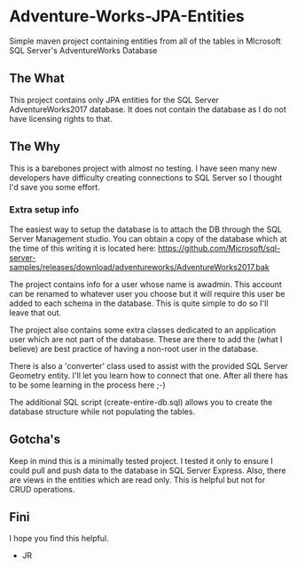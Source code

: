 # Adventure-Works-JPA-Entities
Simple maven project containing entities from all of the tables in MIcrosoft SQL Server's AdventureWorks Database

## The What
This project contains only JPA entities for the SQL Server AdventureWorks2017 database. It does not contain the
database as I do not have licensing rights to that.

## The Why
This is a barebones project with almost no testing. I have seen many new developers have difficulty creating
connections to SQL Server so I thought I'd save you some effort.

### Extra setup info
The easiest way to setup the database is to attach the DB through the SQL Server Management studio.
You can obtain a copy of the database which at the time of this writing it is located here:
https://github.com/Microsoft/sql-server-samples/releases/download/adventureworks/AdventureWorks2017.bak

The project contains info for a user whose name is awadmin. This account can be renamed to whatever user you
choose but it will require this user be added to each schema in the database. This is quite simple to do so
I'll leave that out.

The project also contains some extra classes dedicated to an application user which are not part of the database.
These are there to add the (what I believe) are best practice of having a non-root user in the database.

There is also a 'converter' class used to assist with the provided SQL Server Geometry entity. I'll let you
learn how to connect that one. After all there has to be some learning in the process here ;-)

The additional SQL script (create-entire-db.sql) allows you to create the database structure while not populating
the tables. 

## Gotcha's
Keep in mind this is a minimally tested project. I tested it only to ensure I could pull and push data to the database in
SQL Server Express. Also, there are views in the entities which are read only. This is helpful but not for CRUD operations.

## Fini
I hope you find this helpful.

- JR
